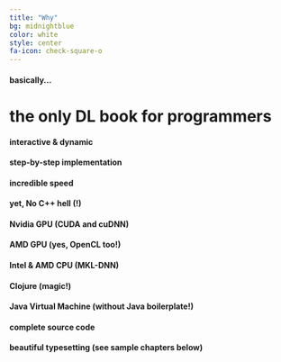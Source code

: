 ```yaml
---
title: "Why"
bg: midnightblue
color: white
style: center
fa-icon: check-square-o
---
```


#### basically...

# the only DL book for programmers

#### interactive & dynamic
#### step-by-step implementation
#### incredible speed
#### yet, No C++ hell (!)
#### Nvidia GPU (CUDA and cuDNN)
#### AMD GPU (yes, OpenCL too!)
#### Intel & AMD CPU (MKL-DNN)
#### Clojure (magic!)
#### Java Virtual Machine (without Java boilerplate!)
#### complete source code
#### beautiful typesetting (see sample chapters below)
